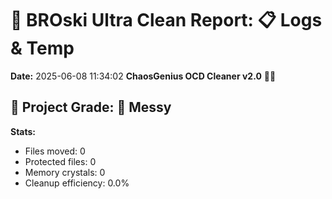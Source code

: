 # 🧹 BROski Ultra Clean Report: 📋 Logs & Temp
**Date:** 2025-06-08 11:34:02
**ChaosGenius OCD Cleaner v2.0** 🧠💜


## 🧠 Project Grade: 💩 Messy
**Stats:**
- Files moved: 0
- Protected files: 0
- Memory crystals: 0
- Cleanup efficiency: 0.0%